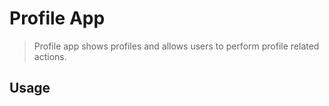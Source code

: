 # Profile App

> Profile app shows profiles and allows users to perform profile related actions.

## Usage

```tsx
```